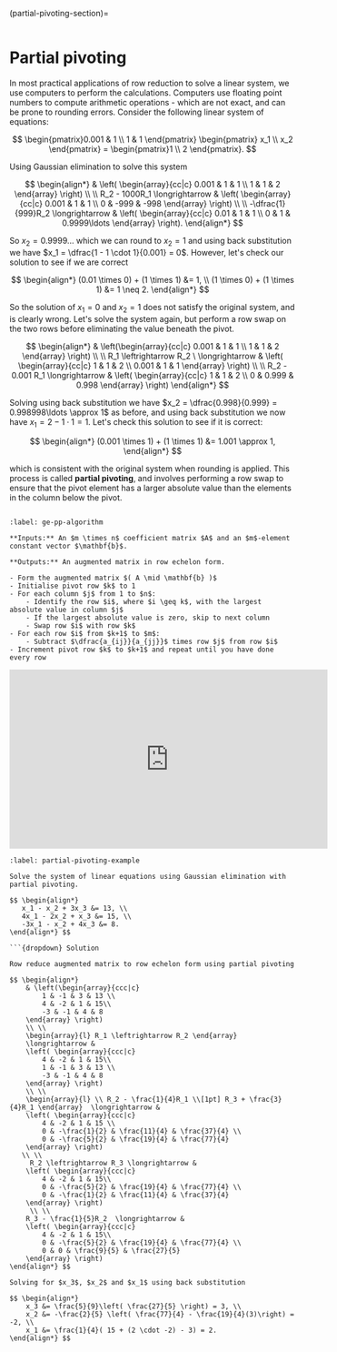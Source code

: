 (partial-pivoting-section)=

```{index} Partial pivoting
```

# Partial pivoting

In most practical applications of row reduction to solve a linear system, we use computers to perform the calculations. Computers use floating point numbers to compute arithmetic operations - which are not exact, and can be prone to rounding errors. Consider the following linear system of equations:

$$ \begin{pmatrix}0.001 & 1 \\ 1 & 1 \end{pmatrix}
\begin{pmatrix} x_1 \\ x_2 \end{pmatrix} =
\begin{pmatrix}1 \\ 2 \end{pmatrix}. $$

Using Gaussian elimination to solve this system

$$ \begin{align*}
    & \left( \begin{array}{cc|c}
        0.001 & 1 & 1 \\
        1 & 1 & 2
    \end{array} \right)
    \\ \\
     R_2 - 1000R_1 \longrightarrow &
    \left( \begin{array}{cc|c}
        0.001 & 1 & 1 \\
        0 & -999 & -998
    \end{array} \right)
    \\ \\
    -\dfrac{1}{999}R_2 \longrightarrow &
    \left( \begin{array}{cc|c}
        0.01 & 1 & 1 \\
        0 & 1 & 0.9999\ldots
    \end{array} \right).
\end{align*} $$

So $x_2 = 0.9999\ldots$ which we can round to $x_2 = 1$ and using back substitution we have $x_1 = \dfrac{1 - 1 \cdot 1}{0.001} = 0$. However, let's check our solution to see if we are correct

$$ \begin{align*}
    (0.01 \times 0) + (1 \times 1) &= 1, \\
    (1 \times 0) + (1 \times 1) &= 1 \neq 2.
\end{align*} $$

So the solution of $x_1 = 0$ and $x_2 = 1$ does not satisfy the original system, and is clearly wrong. Let's solve the system again, but perform a row swap on the two rows before eliminating the value beneath the pivot.

$$ \begin{align*}
    & \left(\begin{array}{cc|c}
        0.001 & 1 & 1 \\
        1 & 1 & 2
    \end{array} \right)
    \\ \\
    R_1 \leftrightarrow R_2  \ \longrightarrow &
    \left( \begin{array}{cc|c}
        1 & 1 & 2 \\
        0.001 & 1 & 1
    \end{array} \right)
	 \\ \\
     R_2 - 0.001 R_1  \longrightarrow &
    \left( \begin{array}{cc|c}
        1 & 1 & 2 \\
        0 & 0.999 & 0.998
    \end{array} \right)
\end{align*} $$

Solving using back substitution we have $x_2 = \dfrac{0.998}{0.999} = 0.998998\ldots \approx 1$ as before, and using back substitution we now have $x_1 = 2 - 1 \cdot 1 = 1$. Let's check this solution to see if it is correct:

$$ \begin{align*}
    (0.001 \times 1) + (1 \times 1) &= 1.001 \approx 1,
\end{align*} $$

which is consistent with the original system when rounding is applied. This process is called **partial pivoting**, and involves performing a row swap to ensure that the pivot element has a larger absolute value than the elements in the column below the pivot.

```{index} Partial pivoting ; algorithm
```

````{prf:algorithm} Gaussian elimination with partial pivoting
:label: ge-pp-algorithm

**Inputs:** An $m \times n$ coefficient matrix $A$ and an $m$-element constant vector $\mathbf{b}$.

**Outputs:** An augmented matrix in row echelon form.

- Form the augmented matrix $( A \mid \mathbf{b} )$
- Initialise pivot row $k$ to 1
- For each column $j$ from 1 to $n$:
    - Identify the row $i$, where $i \geq k$, with the largest absolute value in column $j$
    - If the largest absolute value is zero, skip to next column
    - Swap row $i$ with row $k$
- For each row $i$ from $k+1$ to $m$:
    - Subtract $\dfrac{a_{ij}}{a_{jj}}$ times row $j$ from row $i$
- Increment pivot row $k$ to $k+1$ and repeat until you have done every row
````

<iframe width="560" height="315" src="https://www.youtube.com/embed/5I8roRpQy1M?si=IaYVdjZ9mulpUWmJ" title="YouTube video player" frameborder="0" allow="accelerometer; autoplay; clipboard-write; encrypted-media; gyroscope; picture-in-picture; web-share" allowfullscreen></iframe>

```{prf:example}
:label: partial-pivoting-example

Solve the system of linear equations using Gaussian elimination with partial pivoting.

$$ \begin{align*}
   x_1 - x_2 + 3x_3 &= 13, \\
   4x_1 - 2x_2 + x_3 &= 15, \\
   -3x_1 - x_2 + 4x_3 &= 8.
\end{align*} $$

```{dropdown} Solution

Row reduce augmented matrix to row echelon form using partial pivoting

$$ \begin{align*}
    & \left(\begin{array}{ccc|c}
        1 & -1 & 3 & 13 \\
        4 & -2 & 1 & 15\\
        -3 & -1 & 4 & 8
    \end{array} \right)
	\\ \\    
	\begin{array}{l} R_1 \leftrightarrow R_2 \end{array} 
    \longrightarrow &
    \left( \begin{array}{ccc|c}
        4 & -2 & 1 & 15\\
        1 & -1 & 3 & 13 \\
        -3 & -1 & 4 & 8
    \end{array} \right)
    \\ \\
    \begin{array}{l} \\ R_2 - \frac{1}{4}R_1 \\[1pt] R_3 + \frac{3}{4}R_1 \end{array}  \longrightarrow &
    \left( \begin{array}{ccc|c}
        4 & -2 & 1 & 15 \\
        0 & -\frac{1}{2} & \frac{11}{4} & \frac{37}{4} \\
        0 & -\frac{5}{2} & \frac{19}{4} & \frac{77}{4}
    \end{array} \right)
   \\ \\
     R_2 \leftrightarrow R_3 \longrightarrow &
    \left( \begin{array}{ccc|c}
        4 & -2 & 1 & 15\\
        0 & -\frac{5}{2} & \frac{19}{4} & \frac{77}{4} \\
        0 & -\frac{1}{2} & \frac{11}{4} & \frac{37}{4}
    \end{array} \right)
     \\ \\
    R_3 - \frac{1}{5}R_2  \longrightarrow &
    \left( \begin{array}{ccc|c}
        4 & -2 & 1 & 15\\
        0 & -\frac{5}{2} & \frac{19}{4} & \frac{77}{4} \\
        0 & 0 & \frac{9}{5} & \frac{27}{5}
    \end{array} \right)
\end{align*} $$

Solving for $x_3$, $x_2$ and $x_1$ using back substitution

$$ \begin{align*}
    x_3 &= \frac{5}{9}\left( \frac{27}{5} \right) = 3, \\
    x_2 &= -\frac{2}{5} \left( \frac{77}{4} - \frac{19}{4}(3)\right) = -2, \\
    x_1 &= \frac{1}{4}( 15 + (2 \cdot -2) - 3) = 2.
\end{align*} $$
```
